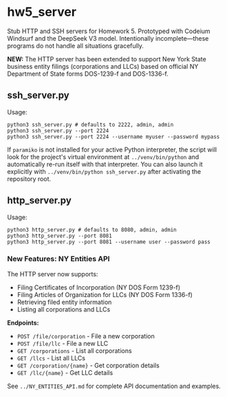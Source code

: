# hw5_server
Stub HTTP and SSH servers for Homework 5.
Prototyped with Codeium Windsurf and the DeepSeek V3 model.
Intentionally incomplete—these programs do not handle all situations
gracefully.

**NEW:** The HTTP server has been extended to support New York State business entity filings (corporations and LLCs) based on official NY Department of State forms DOS-1239-f and DOS-1336-f.

## ssh_server.py
Usage:
```
python3 ssh_server.py # defaults to 2222, admin, admin
python3 ssh_server.py --port 2224 
python3 ssh_server.py --port 2224 --username myuser --password mypass
```

If `paramiko` is not installed for your active Python interpreter, the script will look for the project's virtual environment at `../venv/bin/python` and automatically re-run itself with that interpreter. You can also launch it explicitly with `../venv/bin/python ssh_server.py` after activating the repository root.

## http_server.py
Usage:
```
python3 http_server.py # defaults to 8080, admin, admin
python3 http_server.py --port 8081 
python3 http_server.py --port 8081 --username user --password pass
```

### New Features: NY Entities API
The HTTP server now supports:
- Filing Certificates of Incorporation (NY DOS Form 1239-f)
- Filing Articles of Organization for LLCs (NY DOS Form 1336-f)
- Retrieving filed entity information
- Listing all corporations and LLCs

**Endpoints:**
- `POST /file/corporation` - File a new corporation
- `POST /file/llc` - File a new LLC
- `GET /corporations` - List all corporations
- `GET /llcs` - List all LLCs
- `GET /corporation/{name}` - Get corporation details
- `GET /llc/{name}` - Get LLC details

See `../NY_ENTITIES_API.md` for complete API documentation and examples.
